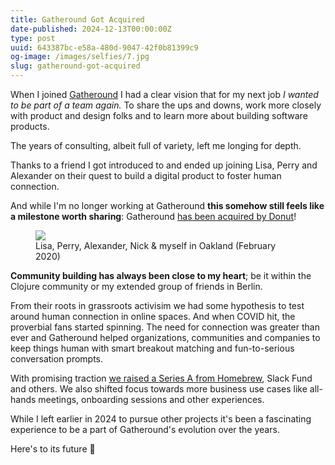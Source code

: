 ```yaml
---
title: Gatheround Got Acquired
date-published: 2024-12-13T00:00:00Z
type: post
uuid: 643387bc-e58a-480d-9047-42f0b81399c9
og-image: /images/selfies/7.jpg
slug: gatheround-got-acquired
---
```



When I joined [Gatheround](https://gatheround.com/) I had a clear vision that for my next job *I wanted to be part of a team again.* To share the ups and downs, work more closely with product and design folks and to learn more about building software products.

The years of consulting, albeit full of variety, left me longing for depth.

Thanks to a friend I got introduced to and ended up joining Lisa, Perry and Alexander on their quest to build a digital product to foster human connection.

And while I'm no longer working at Gatheround **this somehow still feels like a milestone worth sharing**: Gatheround [has been acquired by Donut](https://www.donut.com/blog/donut-acquires-gatheround/)!

<figure>
<img src='/images/Gatheround-First-Retreat.jpg' />
<figcaption>Lisa, Perry, Alexander, Nick & myself in Oakland (February 2020)</figcaption>
</figure>

**Community building has always been close to my heart**; be it within the Clojure community or my extended group of friends in Berlin.

From their roots in grassroots activisim we had some hypothesis to test around human connection in online spaces. And when COVID hit, the proverbial fans started spinning. The need for connection was greater than ever and Gatheround helped organizations, communities and companies to keep things human with smart breakout matching and fun-to-serious conversation prompts.

With promising traction [we raised a Series A from Homebrew](https://homebrew.co/blog/2023/11/06/gatheround-raises-usd8-million-series-a-for-software-that-powers-high-impact-video-meetings), Slack Fund and others. We also shifted focus towards more business use cases like all-hands meetings, onboarding sessions and other experiences.

While I left earlier in 2024 to pursue other projects it's been a fascinating experience to be a part of Gatheround's evolution over the years.

Here's to its future 🥂
